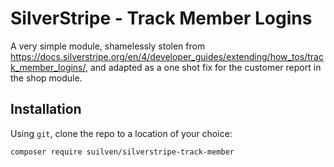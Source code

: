 # SilverStripe - Track Member Logins

A very simple module, shamelessly stolen from https://docs.silverstripe.org/en/4/developer_guides/extending/how_tos/track_member_logins/,
and adapted as a one shot fix for the customer report in the shop module.


## Installation

Using `git`, clone the repo to a location of your choice:

```bash
composer require suilven/silverstripe-track-member
```

